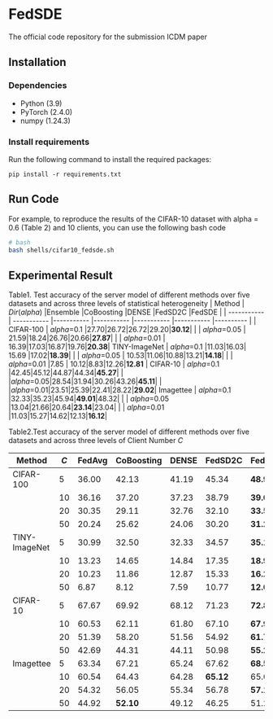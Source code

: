 # FedSDE
The official code repository for the submission ICDM paper

## Installation

### Dependencies

 - Python (3.9)
 - PyTorch (2.4.0)
 - numpy (1.24.3)

### Install requirements

Run the following command to install the required packages:

`pip install -r requirements.txt` 
## Run Code

For example, to reproduce the results of the CIFAR-10 dataset with alpha = 0.6 (Table 2) and 10 clients, you can use the following bash code
```bash
# bash
bash shells/cifar10_fedsde.sh
```

## Experimental Result
Table1.  Test accuracy of the server model of different methods over five datasets and across three levels of statistical heterogeneity
| Method      | $Dir(alpha)$ |Ensemble |CoBoosting |DENSE |FedSD2C |FedSDE |
| ----------- | ----------- |----------- |----------- |----------- |----------- |---------- |
| CIFAR-100 | $alpha$=0.1 |27.70|26.72|26.72|29.20|**30.12**| 
| | $alpha$=0.05 | 21.59|18.24|26.76|20.66|**27.87**|
| | $alpha$=0.01 | 16.39|17.03|16.87|19.76|**20.38**|
TINY-ImageNet | $alpha$=0.1 |11.03|16.03| 15.69 |17.02|**18.39**|
| | $alpha$=0.05 | 10.53|11.06|10.88|13.21|**14.18**|
| | $alpha$=0.01 |7.85 | 10.12|8.83|12.26|**12.81** |
 CIFAR-10 | $alpha$=0.1 |42.45|45.12|44.87|44.34|**45.27**|
| |$alpha$=0.05|28.54|31.94|30.26|43.26|**45.11**|
| |$alpha$=0.01|23.51|25.39|22.41|28.22|**29.02**|
Imagettee | $alpha$=0.1 |32.33|35.23|45.94|**49.01**|48.32|
| | $alpha$=0.05 |13.04|21.66|20.64|**23.14**|23.04|
| | $alpha$=0.01 |11.03|15.27|14.62|12.13|**16.12**|

Table2.Test accuracy of the server model of different methods over five datasets and across three levels of Client Number $C$

 |Method | $C$  | FedAvg | CoBoosting | DENSE | FedSD2C  | FedSDE | 
 | ----------- | ----------- |----------- |----------- |----------- |----------- |---------- |
CIFAR-100 | 5  | 36.00| 42.13 | 41.19|  45.34 |   **48.90**|
 | | 10 |36.16  | 37.20 | 37.23 | 38.79   | **39.03** |
 | | 20 | 30.35 | 29.11 | 32.76  |  32.10| **33.51**|
 |  | 50   | 20.24|25.62| 24.06   | 30.20  | **31.22**|
TINY-ImageNet  | 5  | 30.99 | 32.50 | 32.33 |  34.57 | **35.11**|
 | | 10 | 13.23 | 14.65 | 14.84 | 17.35  |  **18.94**|
 | | 20 | 10.23 | 11.86 | 12.87 | 15.33  |  **16.29**|
 |  | 50 | 6.87 | 8.12 | 7.59 | 10.77  | **12.01**|
 CIFAR-10  | 5 | 67.67  | 69.92 | 68.12 | 71.23  |  **72.84** |
 | | 10 | 60.53 | 62.11 | 61.80 | 67.10  |  **67.98** |
 | | 20 |  51.39 | 58.20 | 51.56 |   54.92|  **61.74** |
 |  | 50  | 42.69| 44.31| 44.11 |   50.98|  **55.27** |
 |Imagettee  | 5 | 63.34  | 67.21 | 65.24 | 67.62  |  **68.54** |
 | | 10 | 60.54| 64.43 | 64.28  |  **65.12** | 65.06  |
 | | 20 | 54.32| 56.05 | 55.34 | 56.78  |  **57.15** |
   || 50  | 44.92 |  **52.10**| 49.12 | 46.25  | 51.23  |
